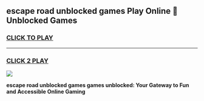 
## escape road unblocked games Play Online 👋 Unblocked Games
<h3>
<a href="https://premium.freeplayer.one?title=escape_road_unblocked_games&ref=19F">CLICK TO PLAY</a></h3>
<hr>

<h3>
<a href="https://premium.freeplayer.one?title=escape_road_unblocked_games&ref=19F">CLICK 2 PLAY</a>
  
</h3>

<a href="https://premium.freeplayer.one?title=escape_road_unblocked_games&ref=19F"><img src="https://clearcache.store/games.png"></a>


**escape road unblocked games games unblocked: Your Gateway to Fun and Accessible Online Gaming**
